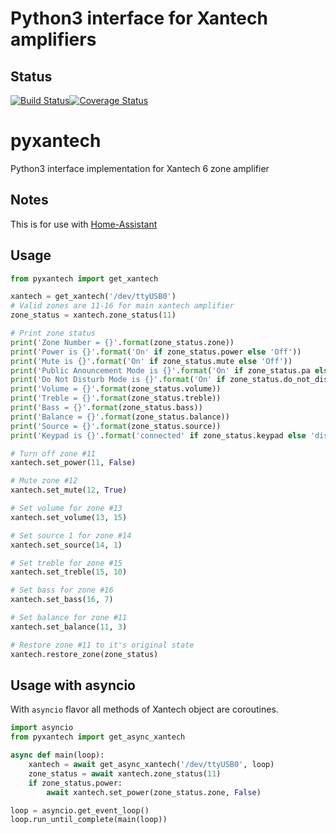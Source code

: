 # Python3 interface for Xantech amplifiers

## Status
[![Build Status](https://travis-ci.org/etsinko/pyxantech.svg?branch=master)](https://travis-ci.org/etsinko/pyxantech)[![Coverage Status](https://coveralls.io/repos/github/etsinko/pyxantech/badge.svg)](https://coveralls.io/github/etsinko/pyxantech)

# pyxantech
Python3 interface implementation for Xantech 6 zone amplifier

## Notes
This is for use with [Home-Assistant](http://home-assistant.io)

## Usage
```python
from pyxantech import get_xantech

xantech = get_xantech('/dev/ttyUSB0')
# Valid zones are 11-16 for main xantech amplifier
zone_status = xantech.zone_status(11)

# Print zone status
print('Zone Number = {}'.format(zone_status.zone))
print('Power is {}'.format('On' if zone_status.power else 'Off'))
print('Mute is {}'.format('On' if zone_status.mute else 'Off'))
print('Public Anouncement Mode is {}'.format('On' if zone_status.pa else 'Off'))
print('Do Not Disturb Mode is {}'.format('On' if zone_status.do_not_disturb else 'Off'))
print('Volume = {}'.format(zone_status.volume))
print('Treble = {}'.format(zone_status.treble))
print('Bass = {}'.format(zone_status.bass))
print('Balance = {}'.format(zone_status.balance))
print('Source = {}'.format(zone_status.source))
print('Keypad is {}'.format('connected' if zone_status.keypad else 'disconnected'))

# Turn off zone #11
xantech.set_power(11, False)

# Mute zone #12
xantech.set_mute(12, True)

# Set volume for zone #13
xantech.set_volume(13, 15)

# Set source 1 for zone #14 
xantech.set_source(14, 1)

# Set treble for zone #15
xantech.set_treble(15, 10)

# Set bass for zone #16
xantech.set_bass(16, 7)

# Set balance for zone #11
xantech.set_balance(11, 3)

# Restore zone #11 to it's original state
xantech.restore_zone(zone_status)
```

## Usage with asyncio

With `asyncio` flavor all methods of Xantech object are coroutines.

```python
import asyncio
from pyxantech import get_async_xantech

async def main(loop):
    xantech = await get_async_xantech('/dev/ttyUSB0', loop)
    zone_status = await xantech.zone_status(11)
    if zone_status.power:
        await xantech.set_power(zone_status.zone, False)

loop = asyncio.get_event_loop()
loop.run_until_complete(main(loop))

```
